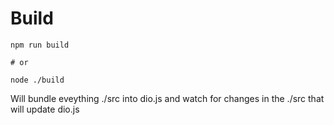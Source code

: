 # Build

```
npm run build

# or

node ./build
```

Will bundle eveything ./src into dio.js and watch for changes in the ./src that will update dio.js